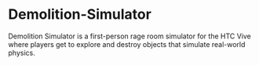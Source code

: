 # Demolition-Simulator
Demolition Simulator is a first-person rage room simulator for the HTC Vive where players get to explore and destroy objects that simulate real-world physics.
